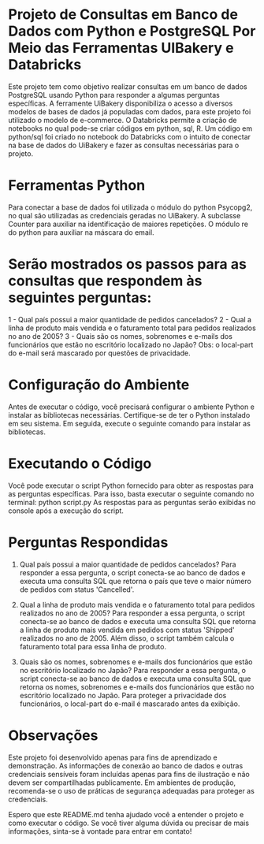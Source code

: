 # Projeto de Consultas em Banco de Dados com Python e PostgreSQL Por Meio das Ferramentas UIBakery e Databricks
Este projeto tem como objetivo realizar consultas em um banco de dados PostgreSQL usando Python para responder a algumas perguntas específicas.
A ferramente UiBakery disponibiliza o acesso a diversos modelos de bases de dados já populadas com dados, para este projeto foi utilizado o modelo de e-commerce.
O Databricks permite a criação de notebooks no qual pode-se criar códigos em python, sql, R. Um código em python/sql foi criado no notebook do Databricks com o intuito de 
conectar na base de dados do UiBakery e fazer as consultas necessárias para o projeto.

# Ferramentas Python
Para conectar a base de dados foi utilizada o módulo do python Psycopg2, no qual são utilizadas as credenciais geradas no UiBakery.
A subclasse Counter para auxiliar na identificação de maiores repetições.
O módulo re do python para auxiliar na máscara do email.


# Serão mostrados os passos para as consultas que respondem às seguintes perguntas:

1 - Qual país possui a maior quantidade de pedidos cancelados?
2 - Qual a linha de produto mais vendida e o faturamento total para pedidos realizados no ano de 2005?
3 - Quais são os nomes, sobrenomes e e-mails dos funcionários que estão no escritório localizado no Japão? Obs: o local-part do e-mail será mascarado por questões de privacidade.

# Configuração do Ambiente
Antes de executar o código, você precisará configurar o ambiente Python e instalar as bibliotecas necessárias. Certifique-se de ter o Python instalado em seu sistema. Em seguida, execute o seguinte comando para instalar as bibliotecas.


# Executando o Código
Você pode executar o script Python fornecido para obter as respostas para as perguntas específicas. Para isso, basta executar o seguinte comando no terminal:
python script.py
As respostas para as perguntas serão exibidas no console após a execução do script.

# Perguntas Respondidas
1. Qual país possui a maior quantidade de pedidos cancelados?
Para responder a essa pergunta, o script conecta-se ao banco de dados e executa uma consulta SQL que retorna o país que teve o maior número de pedidos com status 'Cancelled'.

2. Qual a linha de produto mais vendida e o faturamento total para pedidos realizados no ano de 2005?
Para responder a essa pergunta, o script conecta-se ao banco de dados e executa uma consulta SQL que retorna a linha de produto mais vendida em pedidos com status 'Shipped' realizados no ano de 2005. Além disso, o script também calcula o faturamento total para essa linha de produto.

3. Quais são os nomes, sobrenomes e e-mails dos funcionários que estão no escritório localizado no Japão?
Para responder a essa pergunta, o script conecta-se ao banco de dados e executa uma consulta SQL que retorna os nomes, sobrenomes e e-mails dos funcionários que estão no escritório localizado no Japão. Para proteger a privacidade dos funcionários, o local-part do e-mail é mascarado antes da exibição.

# Observações
Este projeto foi desenvolvido apenas para fins de aprendizado e demonstração. As informações de conexão ao banco de dados e outras credenciais sensíveis foram incluídas apenas para fins de ilustração e não devem ser compartilhadas publicamente. Em ambientes de produção, recomenda-se o uso de práticas de segurança adequadas para proteger as credenciais.

Espero que este README.md tenha ajudado você a entender o projeto e como executar o código. Se você tiver alguma dúvida ou precisar de mais informações, sinta-se à vontade para entrar em contato!

